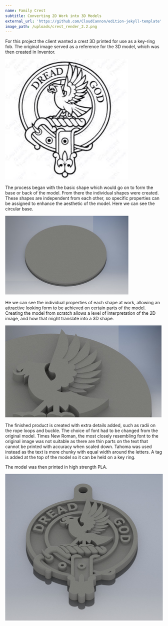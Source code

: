 ```yaml
---
name: Family Crest
subtitle: Converting 2D Work into 3D Models
external_url: 'https://github.com/CloudCannon/edition-jekyll-template'
image_path: /uploads/crest_render_2.2.png
---
```



For this project the client wanted a crest 3D printed for use as a key-ring fob. The original image served as a reference for the 3D model, which was then created in Inventor.

<img alt="Original Reference Image" src="/uploads/versions/crest-original---x----393-385x---.jpg" class="screenshot">

The process began with the basic shape which would go on to form the base or back of the model. From there the individual shapes were created. These shapes are independent from each other, so specific properties can be assigned to enhance the aesthetic of the model. Here we can see the circular base.

<img src="/uploads/versions/crest-render-3---x----394-251x---.jpeg" class="screenshot">

He we can see the individual properties of each shape at work, allowing an attractive looking form to be achieved on certain parts of the model. Creating the model from scratch allows a level of interpretation of the 2D image, and how that might translate into a 3D shape.

<img src="/uploads/versions/crest-render-detail-1---x----500-293x---.jpeg" class="screenshot">

The finished product is created with extra details added, such as radii on the rope loops and buckle. The choice of font had to be changed from the original model. Times New Roman, the most closely resembling font to the original image was not suitable as there are thin parts on the text that cannot be printed with accuracy when scaled down. Tahoma was used instead as the text is more chunky with equal width around the letters. A tag is added at the top of the model so it can be held on a key ring.

The model was then printed in high strength PLA.

<img src="/uploads/versions/crest-render-1---x----675-627x---.jpeg" class="screenshot">
